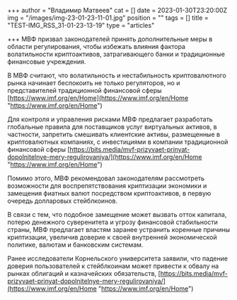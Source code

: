 +++
author = "Владимир Матвеев"
cat = []
date = 2023-01-30T23:20:00Z
img = "/images/img-23-01-23-11-01.jpg"
position = ""
tags = []
title = "TEST-IMG_RSS_31-01-23-13-19"
type = "articles"

+++
МВФ призвал законодателей принять дополнительные меры в области регулирования, чтобы избежать влияния фактора волатильности криптоактивов, затрагивающего банки и традиционные финансовые учреждения.

В МВФ считают, что волатильность и нестабильность криптовалютного рынка начинает беспокоить не только регуляторов, но и представителей традиционной финансовой сферы [https://www.imf.org/en/Home](https://www.imf.org/en/Home "https://www.imf.org/en/Home")

Для контроля и управления рисками МВФ предлагает разработать глобальные правила для поставщиков услуг виртуальных активов, в частности, запретить смешивать клиентские активы, размещенные в криптовалютных компаниях, с инвестициями в компании традиционной финансовой сферы [https://bits.media/mvf-prizyvaet-prinyat-dopolnitelnye-mery-regulirovaniya/](https://www.imf.org/en/Home "https://www.imf.org/en/Home")

Помимо этого, МВФ рекомендовал законодателям рассмотреть возможности для воспрепятствования криптизации экономики и замещения фиатных валют посредством криптоактивов, в первую очередь долларовых стейблкоинов.

В связи с тем, что подобное замещение может вызвать отток капитала, потерю денежного суверенитета и угрозу финансовой стабильности страны, МВФ предлагает властям заранее устранить коренные причины криптизации, увеличив доверие к своей внутренней экономической политике, валютам и банковским системам.

Ранее исследователи Корнельского университета заявили, что падение доверия пользователей к стейблкоинам может привести к обвалу на рынках облигаций и казначейских обязательств, [https://bits.media/mvf-prizyvaet-prinyat-dopolnitelnye-mery-regulirovaniya/](https://www.imf.org/en/Home "https://www.imf.org/en/Home")